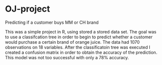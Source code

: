 # OJ-project
Predicting if a customer buys MM or CH brand

This was a simple project in R, using stored a stored data set.
The goal was to use a classifcation tree in order to begin to predict
whether a customer would purchase a certain brand of orange juice.
The data had 1070 observations on 18 variables.  After the classificatoin tree
was executed I created a confusion matrix in order to obtain the accuracy of the prediction.
This model was not too successful with only a 78% accuracy.

